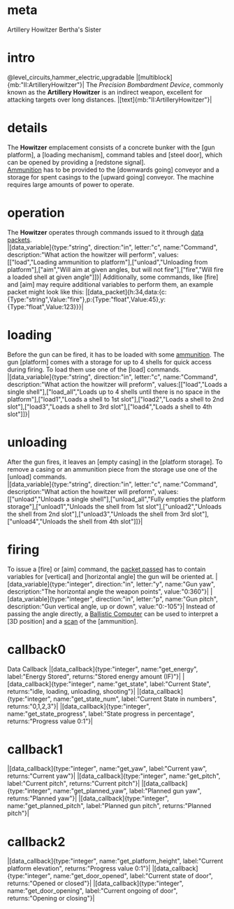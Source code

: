 # meta
Artillery Howitzer
Bertha's Sister

# intro
@level_circuits,hammer_electric,upgradable
|[multiblock]{mb:"II:ArtilleryHowitzer"}|
The *Precision Bombardment Device*, commonly known as the **Artillery Howitzer** is an indirect weapon, excellent for attacking targets over long distances.
|[text]{mb:"II:ArtilleryHowitzer"}|

# details
The **Howitzer** emplacement consists of a concrete bunker with the [gun platform], a [loading mechanism], command tables and [steel door], which can be opened by providing a [redstone signal].<br>
[Ammunition](bullet_production.md#bullet) has to be provided to the [downwards going] conveyor and a storage for spent casings to the [upward going] conveyor.
The machine requires large amounts of power to operate.

# operation
The **Howitzer** operates through commands issued to it through [data packets](data_main#packetsbasics).<br>
|[data_variable]{type:"string", direction:"in", letter:"c", name:"Command", description:"What action the howitzer will perform", values:[["load","Loading ammunition to platform"],["unload","Unloading from platform"],["aim","Will aim at given angles, but will not fire"],["fire","Will fire a loaded shell at given angle"]]}|
Additionally, some commands, like [fire] and [aim] may require additional variables to perform them, an example packet might look like this:
|[data_packet]{h:34,data:{c:{Type:"string",Value:"fire"},p:{Type:"float",Value:45},y:{Type:"float",Value:123}}}|

# loading
Before the gun can be fired, it has to be loaded with some [ammunition](bullet_production.md#bullet). The gun [platform] comes with a storage for up to 4 shells for quick access during firing. To load them use one of the [load] commands.<br>
|[data_variable]{type:"string", direction:"in", letter:"c", name:"Command", description:"What action the howitzer will preform", values:[["load","Loads a single shell"],["load_all","Loads up to 4 shells until there is no space in the platform"],["load1","Loads a shell to 1st slot"],["load2","Loads a shell to 2nd slot"],["load3","Loads a shell to 3rd slot"],["load4","Loads a shell to 4th slot"]]}|

# unloading
After the gun fires, it leaves an [empty casing] in the [platform storage]. To remove a casing or an ammunition piece from the storage use one of the [unload] commands. <br>
|[data_variable]{type:"string", direction:"in", letter:"c", name:"Command", description:"What action the howitzer will preform", values:[["unload","Unloads a single shell"],["unload_all","Fully empties the platform storage"],["unload1","Unloads the shell from 1st slot"],["unload2","Unloads the shell from 2nd slot"],["unload3","Unloads the shell from 3rd slot"],["unload4","Unloads the shell from 4th slot"]]}|

# firing
To issue a [fire] or [aim] command, the [packet passed](data_main#packetsbasics) has to contain variables for [vertical] and [horizontal angle] the gun will be oriented at.
|[data_variable]{type:"integer", direction:"in", letter:"y", name:"Gun yaw", description:"The horizontal angle the weapon points", value:"0:360"}|
|[data_variable]{type:"integer", direction:"in", letter:"p", name:"Gun pitch", description:"Gun vertical angle, up or down", value:"0:-105"}|
Instead of passing the angle directly, a [Ballistic Computer](ballistic_computer) can be used to interpret a [3D position] and a [scan](scanning_conveyor) of the [ammunition]. 

# callback0
Data Callback
|[data_callback]{type:"integer", name:"get_energy", label:"Energy Stored", returns:"Stored energy amount (IF)"}|
|[data_callback]{type:"integer", name:"get_state", label:"Current State", returns:"idle, loading, unloading, shooting"}|
|[data_callback]{type:"integer", name:"get_state_num", label:"Current State in numbers", returns:"0,1,2,3"}|
|[data_callback]{type:"integer", name:"get_state_progress", label:"State progress in percentage", returns:"Progress value 0:1"}|

# callback1
|[data_callback]{type:"integer", name:"get_yaw", label:"Current yaw", returns:"Current yaw"}|
|[data_callback]{type:"integer", name:"get_pitch", label:"Current pitch", returns:"Current pitch"}|
|[data_callback]{type:"integer", name:"get_planned_yaw", label:"Planned gun yaw", returns:"Planned yaw"}|
|[data_callback]{type:"integer", name:"get_planned_pitch", label:"Planned gun pitch", returns:"Planned pitch"}|

# callback2
|[data_callback]{type:"integer", name:"get_platform_height", label:"Current platform elevation", returns:"Progress value 0:1"}|
|[data_callback]{type:"integer", name:"get_door_opened", label:"Current state of door", returns:"Opened or closed"}|
|[data_callback]{type:"integer", name:"get_door_opening", label:"Current ongoing of door", returns:"Opening or closing"}|